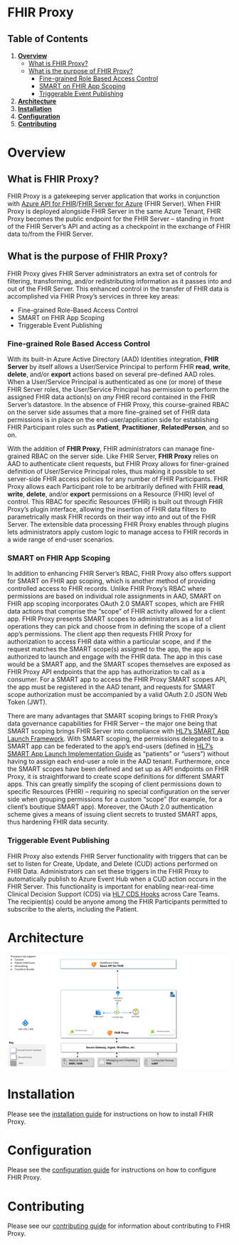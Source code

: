 # FHIR Proxy

## Table of Contents
1. [**Overview**](#overview)
    - [What is FHIR Proxy?](#paragraph1)
    - [What is the purpose of FHIR Proxy?](#paragraph2)
        - [Fine-grained Role Based Access Control](#paragraph3)
        - [SMART on FHIR App Scoping](#paragraph5)
        - [Triggerable Event Publishing](#paragraph7)
2. [**Architecture**](#architecture)
3. [**Installation**](#installation)
4. [**Configuration**](#configuration)
5. [**Contributing**](#contributing)

# Overview <a name="overview"></a>

## What is FHIR Proxy? <a name="paragraph1"></a>
FHIR Proxy is a gatekeeping server application that works in conjunction with [Azure API for FHIR](https://docs.microsoft.com/en-us/azure/healthcare-apis/fhir/overview)/[FHIR Server for Azure](https://github.com/microsoft/fhir-server) (FHIR Server). When FHIR Proxy is deployed alongside FHIR Server in the same Azure Tenant, FHIR Proxy becomes the public endpoint for the FHIR Server – standing in front of the FHIR Server’s API and acting as a checkpoint in the exchange of FHIR data to/from the FHIR Server.

## What is the purpose of FHIR Proxy? <a name="paragraph2"></a>
FHIR Proxy gives FHIR Server administrators an extra set of controls for filtering, transforming, and/or redistributing information as it passes into and out of the FHIR Server. This enhanced control in the transfer of FHIR data is accomplished via FHIR Proxy’s services in three key areas:
+ Fine-grained Role-Based Access Control
+ SMART on FHIR App Scoping
+ Triggerable Event Publishing

### Fine-grained Role Based Access Control <a name="paragraph3"></a>
With its built-in Azure Active Directory (AAD) Identities integration, **FHIR Server** by itself allows a User/Service Principal to perform FHIR **read**, **write**, **delete**, and/or **export** actions based on several pre-defined AAD roles. When a User/Service Principal is authenticated as one (or more) of these FHIR Server roles, the User/Service Principal has permission to perform the assigned FHIR data action(s) on *any* FHIR record contained in the FHIR Server’s datastore. In the absence of FHIR Proxy, this course-grained RBAC on the server side assumes that a more fine-grained set of FHIR data permissions is in place on the end-user/application side for establishing FHIR Participant roles such as **Patient**, **Practitioner**, **RelatedPerson**, and so on.

With the addition of **FHIR Proxy**, FHIR administrators can manage fine-grained RBAC on the server side. Like FHIR Server, **FHIR Proxy** relies on AAD to authenticate client requests, but FHIR Proxy allows for finer-grained definition of User/Service Principal roles, thus making it possible to set server-side FHIR access policies for any number of FHIR Participants. FHIR Proxy allows each Participant role to be arbitrarily defined with FHIR **read**, **write**, **delete**, and/or **export** permissions on a Resource (FHIR) level of control. This RBAC for specific Resources (FHIR) is built out through FHIR Proxy’s plugin interface, allowing the insertion of FHIR data filters to parametrically mask FHIR records on their way into and out of the FHIR Server. The extensible data processing FHIR Proxy enables through plugins lets administrators apply custom logic to manage access to FHIR records in a wide range of end-user   scenarios.  

### SMART on FHIR App Scoping <a name="paragraph5"></a>

In addition to enhancing FHIR Server’s RBAC, FHIR Proxy also offers support for SMART on FHIR app scoping, which is another method of providing controlled access to FHIR records. Unlike FHIR Proxy’s RBAC where permissions are based on individual role assignments in AAD, SMART on FHIR app scoping incorporates OAuth 2.0 SMART scopes, which are FHIR data actions that comprise the “scope” of FHIR activity allowed for a client app. FHIR Proxy presents SMART scopes to administrators as a list of operations they can pick and choose from in defining the scope of a client app’s permissions. The client app then requests FHIR Proxy for authorization to access FHIR data within a particular scope, and if the request matches the SMART scope(s) assigned to the app, the app is authorized to launch and engage with the FHIR data. The app in this case would be a SMART app, and the SMART scopes themselves are exposed as FHIR Proxy API endpoints that the app has authorization to call as a consumer. For a SMART app to access the FHIR Proxy SMART scopes API, the app must be registered in the AAD tenant, and requests for SMART scope authorization must be accompanied by a valid OAuth 2.0 JSON Web Token (JWT).

There are many advantages that SMART scoping brings to FHIR Proxy’s data governance capabilities for FHIR Server – the major one being that SMART scoping brings FHIR Server into compliance with [HL7’s SMART App Launch Framework](http://hl7.org/fhir/smart-app-launch/scopes-and-launch-context/index.html). With SMART scoping, the permissions delegated to a SMART app can be federated to the app’s end-users (defined in [HL7’s SMART App Launch Implementation Guide](http://hl7.org/fhir/smart-app-launch/scopes-and-launch-context/index.html) as “patients” or “users”) without having to assign each end-user a role in the AAD tenant. Furthermore, once the SMART scopes have been defined and set up as API endpoints on FHIR Proxy, it is straightforward to create scope definitions for different SMART apps. This can greatly simplify the scoping of client permissions down to specific Resources (FHIR) – requiring no special configuration on the server side when grouping permissions for a custom “scope” (for example, for a client’s boutique SMART app). Moreover, the OAuth 2.0 authentication scheme gives a means of issuing client secrets to trusted SMART apps, thus hardening FHIR data security.

### Triggerable Event Publishing <a name="paragraph7"></a>

FHIR Proxy also extends FHIR Server functionality with triggers that can be set to listen for Create, Update, and Delete (CUD) actions performed on FHIR Data. Administrators can set these triggers in the FHIR Proxy to automatically publish to Azure Event Hub when a CUD action occurs in the FHIR Server. This functionality is important for enabling near-real-time Clinical Decision Support (CDS) via [HL7 CDS Hooks](https://cds-hooks.hl7.org/) across Care Teams. The recipient(s) could be anyone among the FHIR Participants permitted to subscribe to the alerts, including the Patient.

# Architecture <a name="architecture"></a>

![Fhirproxy Arch](fhirproxy_arch.png)

# Installation <a name="installation"></a>

Please see the [installation guide](https://github.com/microsoft/health-architectures/FHIR/FHIRProxy/INSTALL.md) for instructions on how to install FHIR Proxy.

# Configuration <a name="configuration"></a>

Please see the [configuration guide](https://github.com/microsoft/health-architectures/FHIR/FHIRProxy/CONFIG.md) for instructions on how to configure FHIR Proxy.

# Contributing <a name="contributing"></a>

Please see our [contributing guide](https://github.com/microsoft/health-architectures/FHIR/FHIRProxy/CONTRIBUTING.md) for information about contributing to FHIR Proxy.